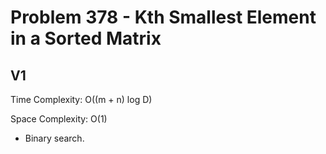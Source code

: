 # Problem 378 - Kth Smallest Element in a Sorted Matrix

## V1

Time Complexity: O((m + n) log D)

Space Complexity: O(1)

- Binary search.
